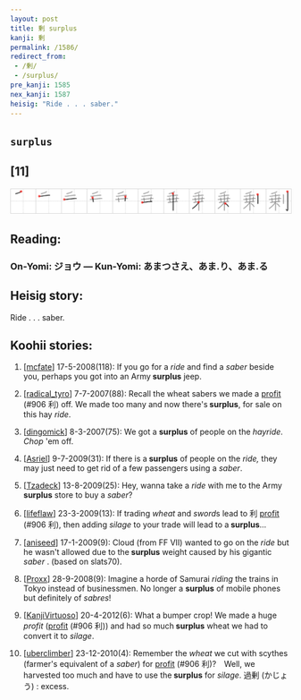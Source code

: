 ```yaml
---
layout: post
title: 剰 surplus
kanji: 剰
permalink: /1586/
redirect_from:
 - /剰/
 - /surplus/
pre_kanji: 1585
nex_kanji: 1587
heisig: "Ride . . . saber."
---
```


## `surplus`

## [11]

<div class="stroke"><img src="../images/E589B0.png" /></div>

## Reading:

### On-Yomi: ジョウ &mdash; Kun-Yomi: あまつさえ、あま.り、あま.る

## Heisig story:

Ride . . . saber.

## Koohii stories:

1) [<a href="http://kanji.koohii.com/profile/mcfate">mcfate</a>] 17-5-2008(118): If you go for a <em>ride</em> and find a <em>saber</em> beside you, perhaps you got into an Army<strong> surplus</strong> jeep.

2) [<a href="http://kanji.koohii.com/profile/radical_tyro">radical_tyro</a>] 7-7-2007(88): Recall the wheat sabers we made a <a href="../906">profit</a> (#906 利) off. We made too many and now there&#039;s<strong> surplus</strong>, for sale on this hay <em>ride</em>.

3) [<a href="http://kanji.koohii.com/profile/dingomick">dingomick</a>] 8-3-2007(75): We got a <strong>surplus</strong> of people on the <em>hayride</em>. <em>Chop</em> &#039;em off.

4) [<a href="http://kanji.koohii.com/profile/Asriel">Asriel</a>] 9-7-2009(31): If there is a<strong> surplus</strong> of people on the <em>ride,</em> they may just need to get rid of a few passengers using a <em>saber</em>.

5) [<a href="http://kanji.koohii.com/profile/Tzadeck">Tzadeck</a>] 13-8-2009(25): Hey, wanna take a <em>ride</em> with me to the Army<strong> surplus</strong> store to buy a <em>saber</em>?

6) [<a href="http://kanji.koohii.com/profile/lifeflaw">lifeflaw</a>] 23-3-2009(13): If trading <em>wheat</em> and <em>sword</em>s lead to 利 <a href="../906">profit</a> (#906 利), then adding <em>silage</em> to your trade will lead to a<strong> surplus</strong>...

7) [<a href="http://kanji.koohii.com/profile/aniseed">aniseed</a>] 17-1-2009(9): Cloud (from FF VII) wanted to go on the <em>ride</em> but he wasn&#039;t allowed due to the<strong> surplus</strong> weight caused by his gigantic <em>saber</em> . (based on slats70).

8) [<a href="http://kanji.koohii.com/profile/Proxx">Proxx</a>] 28-9-2008(9): Imagine a horde of Samurai <em>riding</em> the trains in Tokyo instead of businessmen. No longer a <strong>surplus</strong> of mobile phones but definitely of <em>sabres</em>!

9) [<a href="http://kanji.koohii.com/profile/KanjiVirtuoso">KanjiVirtuoso</a>] 20-4-2012(6): What a bumper crop! We made a huge <em>profit</em> (<a href="../906">profit</a> (#906 利)) and had so much<strong> surplus</strong> wheat we had to convert it to <em>silage</em>.

10) [<a href="http://kanji.koohii.com/profile/uberclimber">uberclimber</a>] 23-12-2010(4): Remember the <em>wheat</em> we cut with scythes (farmer&#039;s equivalent of a <em>saber</em>) for <a href="../906">profit</a> (#906 利)?　Well, we harvested too much and have to use the<strong> surplus</strong> for <em>silage</em>. 過剰 (かじょう) : excess.
